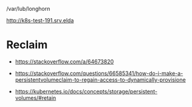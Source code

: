 /var/lub/longhorn


http://k8s-test-191.srv.elda


# Reclaim

- https://stackoverflow.com/a/64673820

- https://stackoverflow.com/questions/66585341/how-do-i-make-a-persistentvolumeclaim-to-regain-access-to-dynamically-provisione
- https://kubernetes.io/docs/concepts/storage/persistent-volumes/#retain

